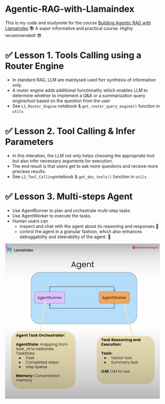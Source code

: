 # Agentic-RAG-with-Llamaindex

This is my code and studynote for the course [Building Agentic RAG with LlamaIndex](https://www.deeplearning.ai/short-courses/building-agentic-rag-with-llamaindex/) 📚 A super informative and practical course. Highly recommended! 😎 

# ✅ Lesson 1. Tools Calling using a Router Engine

* In standard RAG, LLM are mainlysed used forr synthesis of information only.
* A router engine adds additional functionality which enables LLM to determine whether to implement a Q&A or a summarization query engine/tool based on the question from the user
* See `L1_Router_Engine` notebook & `get_router_query_engine()` function in `utils`

# ✅ Lesson 2. Tool Calling & Infer Parameters

* In this interation, the LLM not only helps choosing the appropriate tool but also infer necessary arguments for execution. 
* The end result is that users get to ask more questions and receive more preciese results. 
* See `L2_Tool_Calling`notebook & `get_doc_tools()` function in `utils`

# ✅ Lesson 3. Multi-steps Agent

* Use AgentRunner to plan and orchestrate multi-step tasks 
* Use AgentWorker to execute the tasks. 
* Human users can 
    * inspect and chat with the agent about its reasoning and responses 💭
    * control the agent in a granular fashion, which also enhances debuggability and steerability of the agent. 🧭

![Agent](image\agentRunner-and-agentWorker.PNG)
